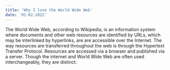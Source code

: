```yaml
---
title: 'Why I love the World Wide Web'
date: '01-02-2022'
---
```


The World Wide Web, according to Wikipedia, is an information system where documents and other web resources are identified by URLs, which may be interlinked by hyperlinks, are are accessible over the Internet. The way resources are transferred throughout the web is through the Hypertext Transfer Protocol. Resources are accessed via a browser and published via a server. Though the internet and World Wide Web are often used interchangeably, they are distinct.
